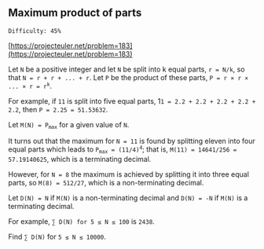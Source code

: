 ## Maximum product of parts

`Difficulty: 45%`

[https://projecteuler.net/problem=183](https://projecteuler.net/problem=183)

Let `N` be a positive integer and let `N` be split into k equal parts, `r = N/k`, so that `N = r + r + ... + r`.
Let `P` be the product of these parts, <code>P = r × r × ... × r = r<sup>k</sup></code>.

For example, if `11` is split into five equal parts, 1`1 = 2.2 + 2.2 + 2.2 + 2.2 + 2.2`, then `P = 2.25 = 51.53632`.

Let <code>M(N) = P<sub>max</sub></code> for a given value of `N`.

It turns out that the maximum for `N = 11` is found by splitting eleven into four equal parts which leads to <code>P<sub>max</sub> = (11/4)<sup>4</sup></code>; that is, `M(11) = 14641/256 = 57.19140625`, which is a terminating decimal.

However, for `N = 8` the maximum is achieved by splitting it into three equal parts, so `M(8) = 512/27`, which is a non-terminating decimal.

Let `D(N) = N` if `M(N)` is a non-terminating decimal and `D(N) = -N` if `M(N)` is a terminating decimal.

For example, `∑ D(N) for 5 ≤ N ≤ 100` is `2438`.

Find `∑ D(N)` for `5 ≤ N ≤ 10000`.